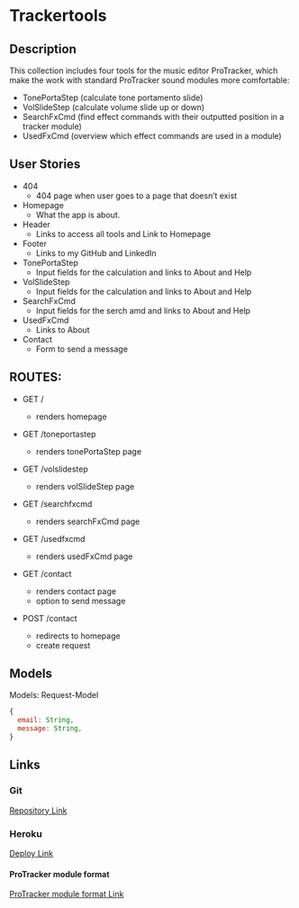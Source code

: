 # Trackertools

## Description

This collection includes four tools for the music editor ProTracker, which make the work with standard ProTracker sound modules more comfortable:
 - TonePortaStep (calculate tone portamento slide)
 - VolSlideStep (calculate volume slide up or down)
 - SearchFxCmd (find effect commands with their outputted position in a tracker module)
 - UsedFxCmd (overview which effect commands are used in a module)
 
## User Stories

- 404
   - 404 page when user goes to a page that doesn’t exist 
- Homepage
   - What the app is about. 
- Header
   - Links to access all tools and Link to Homepage
- Footer
   - Links to my GitHub and LinkedIn
- TonePortaStep
   - Input fields for the calculation and links to About and Help
- VolSlideStep 
   - Input fields for the calculation and links to About and Help
- SearchFxCmd 
   - Input fields for the serch amd and links to About and Help
- UsedFxCmd 
   - Links to About
- Contact 
   - Form to send a message

## ROUTES:

- GET / 
  - renders homepage

- GET /toneportastep
   - renders tonePortaStep page

- GET /volslidestep
   - renders volSlideStep page

- GET /searchfxcmd
   - renders searchFxCmd page

- GET /usedfxcmd
   - renders usedFxCmd page

- GET /contact
  - renders contact page
  - option to send message

- POST /contact
  - redirects to homepage
  - create request

## Models

Models: Request-Model

```javascript
{
  email: String,
  message: String,
}
```

## Links

### Git

[Repository Link](https://github.com/christiangerbig/Trackertools)

### Heroku

[Deploy Link](https://trackertools.herokuapp.com/)

#### ProTracker module format

[ProTracker module format Link](https://wiki.multimedia.cx/index.php/Protracker_Module)